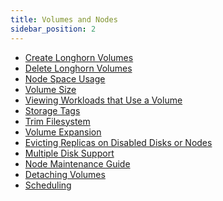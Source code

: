 ```yaml
---
title: Volumes and Nodes
sidebar_position: 2
---
```


<head>
  <link rel="canonical" href="https://main--longhornio-docusaurus.netlify.app/index"/>
</head>

* [Create Longhorn Volumes](./create-volumes)
* [Delete Longhorn Volumes](./delete-volumes)
* [Node Space Usage](./node-space-usage)
* [Volume Size](./volume-size)
* [Viewing Workloads that Use a Volume](./workload-identification)
* [Storage Tags](./storage-tags)
* [Trim Filesystem](./trim-filesystem)
* [Volume Expansion](./expansion)
* [Evicting Replicas on Disabled Disks or Nodes](./disks-or-nodes-eviction)
* [Multiple Disk Support](./multidisk)
* [Node Maintenance Guide](./maintenance)
* [Detaching Volumes](./detaching-volumes)
* [Scheduling](./scheduling)

